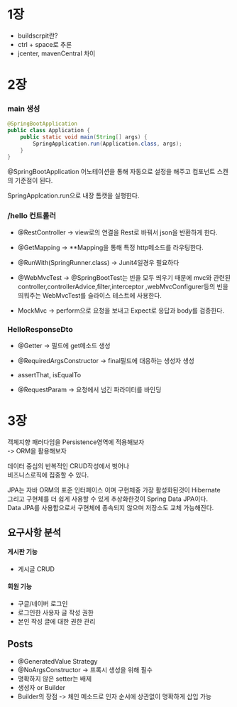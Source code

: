 # 1장  

* buildscrpit란?  
* ctrl + space로 추론  
* jcenter, mavenCentral 차이  

# 2장

### main 생성
```java
@SpringBootApplication
public class Application {
    public static void main(String[] args) {
        SpringApplication.run(Application.class, args);
    }
}
```
@SpringBootApplication 어노테이션을 통해 
자동으로 설정을 해주고 컴포넌트 스캔의 기준점이 된다.

SpringApplcation.run으로 내장 톰캣을 실행한다.

### /hello 컨트롤러

* @RestController -> view로의 연결을 Rest로 바꿔서 json을 반환하게 한다.
* @GetMapping -> **Mapping을 통해 특정 http메소드를 라우팅한다.


* @RunWith(SpringRunner.class) -> Junit4일경우 필요하다  
* @WebMvcTest -> @SpringBootTest는 빈을 모두 띄우기 때문에 
  mvc와 관련된 controller,controllerAdvice,filter,interceptor
  ,webMvcConfigurer등의 빈을 띄워주는 WebMvcTest를 슬라이스 테스트에 사용한다.  
* MockMvc -> perform으로 요청을 보내고 Expect로 응답과 body를 검증한다.

### HelloResponseDto 

* @Getter -> 필드에 get메소드 생성
* @RequiredArgsConstructor -> final필드에 대응하는 생성자 생성  

* assertThat, isEqualTo  
* @RequestParam -> 요청에서 넘긴 파라미터를 바인딩  

# 3장  
객체지향 패러다임을 Persistence영역에 적용해보자  
-> ORM을 활용해보자  
  
데이터 중심의 반복적인 CRUD작성에서 벗어나  
비즈니스로직에 집중할 수 있다.  

JPA는 자바 ORM의 표준 인터페이스 이며 구현체중 가장 활성화된것이 Hibernate  
그리고 구현체를 더 쉽게 사용할 수 있게 추상화한것이 Spring Data JPA이다.  
Data JPA를 사용함으로서 구현체에 종속되지 않으며 저장소도 교체 가능해진다.  

## 요구사항 분석

#### 게시판 기능

* 게시글 CRUD

#### 회원 기능

* 구글/네이버 로그인
* 로그인한 사용자 글 작성 권한
* 본인 작성 글에 대한 권한 관리

## Posts  

* @GeneratedValue Strategy  
* @NoArgsConstructor -> 프록시 생성을 위해 필수  
* 명확하지 않은 setter는 배제
* 생성자 or Builder
* Builder의 장점 -> 체인 메소드로 인자 순서에 상관없이 명확하게 삽입 가능  

